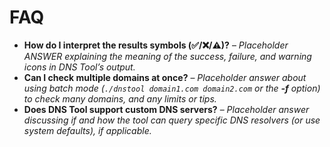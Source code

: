 # FAQ

* **How do I interpret the results symbols (✅/❌/⚠️)?** – *Placeholder ANSWER explaining the meaning of the success, failure, and warning icons in DNS Tool’s output.*
* **Can I check multiple domains at once?** – *Placeholder answer about using batch mode (`./dnstool domain1.com domain2.com` or the **-f** option) to check many domains, and any limits or tips.*
* **Does DNS Tool support custom DNS servers?** – *Placeholder answer discussing if and how the tool can query specific DNS resolvers (or use system defaults), if applicable.*
